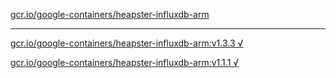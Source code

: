[gcr.io/google-containers/heapster-influxdb-arm](https://hub.docker.com/r/anjia0532/heapster-influxdb-arm/tags/) 

----
[gcr.io/google-containers/heapster-influxdb-arm:v1.3.3 √](https://hub.docker.com/r/anjia0532/heapster-influxdb-arm/tags/)

[gcr.io/google-containers/heapster-influxdb-arm:v1.1.1 √](https://hub.docker.com/r/anjia0532/heapster-influxdb-arm/tags/)

